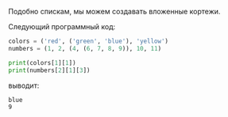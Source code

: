 

Подобно спискам, мы можем создавать вложенные кортежи.

Следующий программный код:

```python
colors = ('red', ('green', 'blue'), 'yellow')
numbers = (1, 2, (4, (6, 7, 8, 9)), 10, 11)

print(colors[1][1])
print(numbers[2][1][3])
```

выводит:

```no-highlight
blue
9
```

